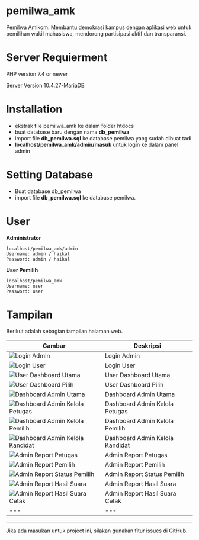 # pemilwa_amk

Pemilwa Amikom: Membantu demokrasi kampus dengan aplikasi web untuk pemilihan wakil mahasiswa, mendorong partisipasi aktif dan transparansi.

# Server Requierment

PHP version 7.4 or newer

Server Version 10.4.27-MariaDB

# Installation

- ekstrak file pemilwa_amk ke dalam folder htdocs
- buat database baru dengan nama **db_pemilwa**
- import file **db_pemilwa.sql** ke database pemilwa yang sudah dibuat tadi
- **localhost/pemilwa_amk/admin/masuk** untuk login ke dalam panel admin

# Setting Database

- Buat database db_pemilwa
- import file **db_pemilwa.sql** ke database pemilwa.

# User

**Administrator**

```
localhost/pemilwa_amk/admin
Username: admin / haikal
Password: admin / haikal
```

**User Pemilih**

```
localhost/pemilwa_amk
Username: user
Password: user
```

# Tampilan
Berikut adalah sebagian tampilan halaman web.

| Gambar                          | Deskripsi                                  |
| ------------------------------- | ------------------------------------------ |
| ![Login Admin](https://github.com/e-haikal/web-pemilihan-mahasiswa/raw/main/gambar/screenshot/login-admin.png)        | Login Admin                                |
| ![Login User](https://github.com/e-haikal/web-pemilihan-mahasiswa/raw/main/login-user.png)                        | Login User                                 |
| ![User Dashboard Utama](https://github.com/e-haikal/web-pemilihan-mahasiswa/raw/main/user-dashboard-utama.png)      | User Dashboard Utama                       |
| ![User Dashboard Pilih](https://github.com/e-haikal/web-pemilihan-mahasiswa/raw/main/user-dashboard-pilih.png)      | User Dashboard Pilih                       |
| ![Dashboard Admin Utama](https://github.com/e-haikal/web-pemilihan-mahasiswa/raw/main/dashboard-admin-utama.png)    | Dashboard Admin Utama                      |
| ![Dashboard Admin Kelola Petugas](https://github.com/e-haikal/web-pemilihan-mahasiswa/raw/main/dashboard-admin-kelola-petugas.png) | Dashboard Admin Kelola Petugas   |
| ![Dashboard Admin Kelola Pemilih](https://github.com/e-haikal/web-pemilihan-mahasiswa/raw/main/dashboard-admin-kelola-pemilih.png) | Dashboard Admin Kelola Pemilih |
| ![Dashboard Admin Kelola Kandidat](https://github.com/e-haikal/web-pemilihan-mahasiswa/raw/main/dashboard-admin-kelola-kandidat.png) | Dashboard Admin Kelola Kandidat |
| ![Admin Report Petugas](https://github.com/e-haikal/web-pemilihan-mahasiswa/raw/main/admin-report-petugas.png)      | Admin Report Petugas                      |
| ![Admin Report Pemilih](https://github.com/e-haikal/web-pemilihan-mahasiswa/raw/main/admin-report-pemilih.png)      | Admin Report Pemilih                       |
| ![Admin Report Status Pemilih](https://github.com/e-haikal/web-pemilihan-mahasiswa/raw/main/admin-report-status_pemilih.png) | Admin Report Status Pemilih       |
| ![Admin Report Hasil Suara](https://github.com/e-haikal/web-pemilihan-mahasiswa/raw/main/admin-report-hasil_suara.png)     | Admin Report Hasil Suara            |
| ![Admin Report Hasil Suara Cetak](https://github.com/e-haikal/web-pemilihan-mahasiswa/raw/main/admin-report-hasil_suara-cetak.png) | Admin Report Hasil Suara Cetak |
| ---                             | ---                                        |


---

Jika ada masukan untuk project ini, silakan gunakan fitur issues di GitHub.
